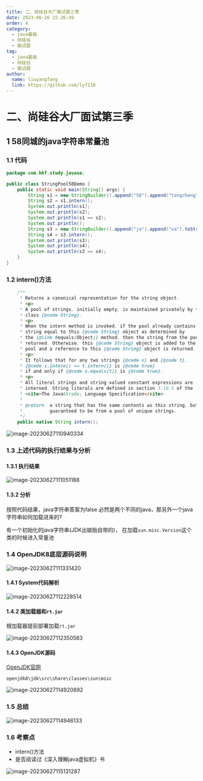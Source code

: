 ```yaml
---
title: 二、尚硅谷大厂面试第三季
date: 2023-06-26 15:26:49
order: 4
category:
  - java基础
  - 尚硅谷
  - 面试题
tag:
  - java基础
  - 尚硅谷
  - 面试题
author: 
  name: liuyangfang
  link: https://github.com/lyf110
---
```


# 二、尚硅谷大厂面试第三季

## 1 58同城的java字符串常量池

### 1.1 代码

```java
package com.hhf.study.javase;

public class StringPool58Demo {
    public static void main(String[] args) {
        String s1 = new StringBuilder().append("58").append("tongcheng").toString();
        String s2 = s1.intern();
        System.out.println(s1);
        System.out.println(s2);
        System.out.println(s1 == s2);
        System.out.println();
        String s3 = new StringBuilder().append("ja").append("va").toString();
        String s4 = s3.intern();
        System.out.println(s3);
        System.out.println(s4);
        System.out.println(s3 == s4);
    }
}
```

### 1.2 intern()方法

```java
    /**
     * Returns a canonical representation for the string object.
     * <p>
     * A pool of strings, initially empty, is maintained privately by the
     * class {@code String}.
     * <p>
     * When the intern method is invoked, if the pool already contains a
     * string equal to this {@code String} object as determined by
     * the {@link #equals(Object)} method, then the string from the pool is
     * returned. Otherwise, this {@code String} object is added to the
     * pool and a reference to this {@code String} object is returned.
     * <p>
     * It follows that for any two strings {@code s} and {@code t},
     * {@code s.intern() == t.intern()} is {@code true}
     * if and only if {@code s.equals(t)} is {@code true}.
     * <p>
     * All literal strings and string-valued constant expressions are
     * interned. String literals are defined in section 3.10.5 of the
     * <cite>The Java&trade; Language Specification</cite>.
     *
     * @return  a string that has the same contents as this string, but is
     *          guaranteed to be from a pool of unique strings.
     */
    public native String intern();
```

![image-20230627110940334](./assets/image-20230627110940334.png)

### 1.3 上述代码的执行结果与分析

#### 1.3.1 执行结果

![image-20230627111051188](./assets/image-20230627111051188.png)

#### 1.3.2 分析

按照代码结果，java字符串答案为false 必然是两个不同的java，那另外一个java字符串如何加载进来的?

有一个初始化的java字符串(JDK出娘胎自带的)， 在加载`sun.misc.Version`这个类的时候进入常量池

### 1.4 OpenJDK8底层源码说明

![image-20230627111331420](./assets/image-20230627111331420.png)

#### 1.4.1 System代码解析

![image-20230627112228514](./assets/image-20230627112228514.png)

#### 1.4.2 类加载器和`rt.jar`

根加载器提前部署加载`rt.jar`

![image-20230627112350583](./assets/image-20230627112350583.png)

#### 1.4.3 OpenJDK源码

[OpenJDK官网](https://openjdk.org/)

`openjdk8\jdk\src\share\classes\sun\misc`

![image-20230627114920892](./assets/image-20230627114920892.png)

### 1.5 总结

![image-20230627114946133](./assets/image-20230627114946133.png)

### 1.6 考察点

- intern()方法
- 是否阅读过《深入理解java虚拟机》书

![image-20230627115131287](./assets/image-20230627115131287.png)